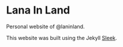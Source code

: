 # Lana In Land

Personal website of @laninland.

This website was built using the Jekyll [Sleek](https://github.com/janczizikow/sleek).
